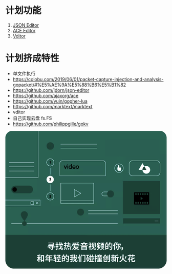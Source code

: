 # 计划功能
1. [JSON Editor](http://jsoneditoronline.org/)
2. [ACE Editor](https://ace.c9.io/build/kitchen-sink.html)
3. [Vditor](vditor/index.html)
# 计划挤成特性
- 单文件执行
- https://colobu.com/2019/06/01/packet-capture-injection-and-analysis-gopacket/#%E5%AE%9A%E5%88%B6%E5%B1%82
- https://github.com/jdorn/json-editor
- https://github.com/ajaxorg/ace
- https://github.com/yuin/gopher-lua
- https://github.com/marktext/marktext
- vditor
- 自己实现云盘 fs.FS
- https://github.com/philippgille/gokv


![pp](pp.png)


